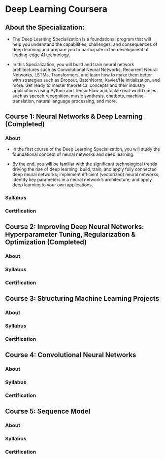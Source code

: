 # Deep Learning Coursera 

## About the Specialization:
- The Deep Learning Specialization is a foundational program that will help you understand the capabilities, challenges, and consequences of deep learning and prepare you to participate in the development of leading-edge AI technology. 

- In this Specialization, you will build and train neural network architectures such as Convolutional Neural Networks, Recurrent Neural Networks, LSTMs, Transformers, and learn how to make them better with strategies such as Dropout, BatchNorm, Xavier/He initialization, and more. Get ready to master theoretical concepts and their industry applications using Python and TensorFlow and tackle real-world cases such as speech recognition, music synthesis, chatbots, machine translation, natural language processing, and more.

## Course 1: Neural Networks & Deep Learning (Completed)
### About
- In the first course of the Deep Learning Specialization, you will study the foundational concept of neural networks and deep learning. 

- By the end, you will be familiar with the significant technological trends driving the rise of deep learning; build, train, and apply fully connected deep neural networks; implement efficient (vectorized) neural networks; identify key parameters in a neural network’s architecture; and apply deep learning to your own applications.
### Syllabus


### Certification


## Course 2: Improving Deep Neural Networks: Hyperparameter Tuning, Regularization & Optimization (Completed)


### About


### Syllabus


### Certification


## Course 3: Structuring Machine Learning Projects


### About


### Syllabus


### Certification


## Course 4: Convolutional Neural Networks


### About


### Syllabus


### Certification



## Course 5: Sequence Model


### About



### Syllabus


### Certification